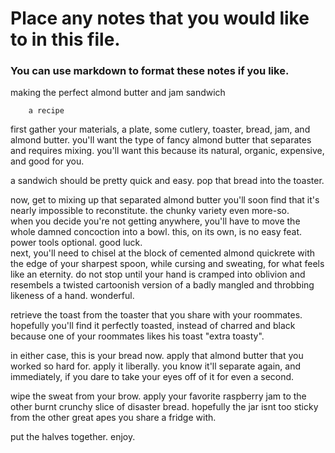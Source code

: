# Place any notes that you would like to in this file.
### You can use markdown to format these notes if you like.





making the perfect almond butter and jam sandwich

        a recipe




first gather your materials, a plate, some cutlery, toaster, bread, jam, and almond butter. you'll want the type of fancy almond butter that separates and requires mixing.  you'll want this because its natural, organic, expensive, and good for you. 

a sandwich should be pretty quick and easy.
pop that bread into the toaster.

now, get to mixing up that separated almond butter
you'll soon find that it's nearly impossible to reconstitute. 
the chunky variety even more-so.  
when you decide you're not getting anywhere,
you'll have to move the whole damned concoction into a bowl. 
this, on its own, is no easy feat. power tools optional. good luck.  
next, you'll need to chisel at the block of cemented almond quickrete with
the edge of your sharpest spoon, while cursing and sweating, 
for what feels like an eternity. 
do not stop until your hand is cramped into oblivion and resembels 
a twisted cartoonish version of a badly mangled and throbbing likeness of a hand. 
wonderful.  

retrieve the toast from the toaster that you share with your roommates.
hopefully you'll find it perfectly toasted, instead of charred and black
because one of your roommates likes his toast "extra toasty".

in either case, this is your bread now.
apply that almond butter that you worked so hard for.
apply it liberally.
you know it'll separate again, and immediately,
if you dare to take your eyes off of it for even a second.

wipe the sweat from your brow.
apply your favorite raspberry jam to the other burnt crunchy slice of disaster bread.
hopefully the jar isnt too sticky from the other great apes you share a fridge with.

put the halves together.
enjoy.





